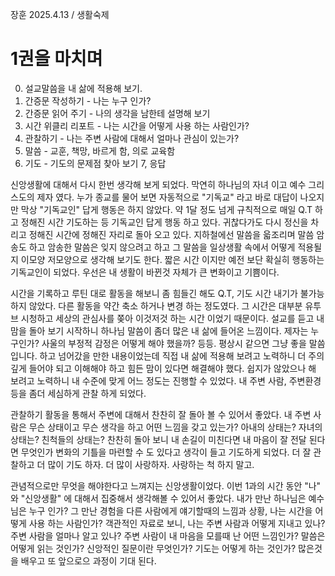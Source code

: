 장훈 2025.4.13 / 생활숙제

# 1권을 마치며
0. 설교말씀을 내 삶에 적용해 보기. 
1. 간증문 작성하기 - 나는 누구 인가?
2. 간증문 읽어 주기 - 나의 생각을 남한테 설명해 보기
3. 시간 위클리 리포트 - 나는 시간을 어떻게 사용 하는 사람인가? 
4. 관찰하기 - 나는 주변 사람에 대해서 얼마나 관심이 있는가?
5. 말씀 - 교훈, 책망, 바르게 함, 의로 교육함
6. 기도 - 기도의 문제점 찾아 보기
7, 응답


신앙생활에 대해서 다시 한번 생각해 보게 되었다. 막연히 하나님의 자녀 이고 예수 그리스도의 제자 였다. 누가 종교를 물어 보면 자동적으로 "기독교" 라고 바로 대답이 나오지만 막상 "기독교인" 답게 행동은 하지 않았다. 약 1달 정도 넘게 규칙적으로 매일 Q.T 하고 정해진 시간 기도하는 등 기독교인 답게 행동 하고 있다. 귀찮다가도 다시 정신을 차리고 정해진 시간에 정해진 자리로 돌아 오고 있다. 지하철에선 말씀을 읇조리며 말씀 암송도 하고 암송한 말씀은 잊지 않으려고 하고 그 말씀을 일상생활 속에서 어떻게 적용될지 이모양 저모양으로 생각해 보기도 한다. 짧은 시간 이지만 예전 보단 확실히 행동하는 기독교인이 되었다. 우선은 내 생활이 바뀐것 자체가 큰 변화이고 기쁨이다.

시간을 기록하고 루틴 대로 활동을 해보니 좀 힘들긴 해도 Q.T, 기도 시간 내기가 불가능하지 않았다. 다른 활동을 약간 축소 하거나 변경 하는 정도였다. 그 시간은 대부분 유투브 시청하고 세상의 관심사를 쫒아 이것저것 하는 시간 이었기 때문이다. 설교를 듣고 내 맘을 돌아 보기 시작하니 하나님 말씀이 좀더 많은 내 삶에 들어온 느낌이다. 제자는 누구인가? 사울의 부정적 감정은 어떻게 해야 했을까? 등등. 평상시 같으면 그냥 좋을 말씀 입니다. 하고 넘어갔을 만한 내용이었는데 직접 내 삶에 적용해 보려고 노력하니 더 주의 깊게 들어야 되고 이해해야 하고 힘든 맘이 있다면 해결해야 했다. 쉽지가 않았으나 해 보려고 노력하니 내 수준에 맞게 어느 정도는 진행할 수 있었다. 내 주변 사람, 주변환경등을 좀더 세심하게 관찰 하게 되었다. 

관찰하기 활동을 통해서 주변에 대해서 찬찬히 잘 돌아 볼 수 있어서 좋았다. 내 주변 사람은 무슨 상태이고 무슨 생각을 하고 어떤 느낌을 갖고 있는가? 아내의 상태는? 자녀의 상태는? 친척들의 상태는? 찬찬히 돌아 보니 내 손길이 미친다면 내 마음이 잘 전달 된다면 무엇인가 변화의 기틀을 마련할 수 도 있다고 생각이 들고 기도하게 되었다. 더 잘 관찰하고 더 많이 기도 하자. 더 많이 사랑하자. 사랑하는 척 하지 말고.

관념적으로만 무엇을 해야한다고 느껴지는 신앙생활이었다. 이번 1과의 시간 동안 "나" 와 "신앙생활" 에 대해서 집중해서 생각해볼 수 있어서 좋았다. 내가 만난 하나님은 예수님은 누구 인가? 그 만난 경험을 다른 사람에게 얘기할때의 느낌과 상황, 나는 시간을 어떻게 사용 하는 사람인가? 객관적인 자료로 보니, 나는 주변 사람과 어떻게 지내고 있나? 주변 사람을 얼마나 알고 있나? 주변 사람이 내 마음을 모를때 난 어떤 느낌인가? 말씀은 어떻게 읽는 것인가? 신앙적인 질문이란 무엇인가? 기도는 어떻게 하는 것인가? 많은것을 배우고 또 앞으로으 과정이 기대 된다.

   
